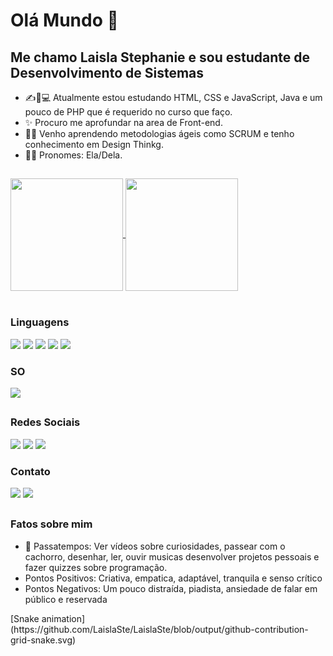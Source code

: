 # Olá Mundo 👋
## Me chamo Laisla Stephanie e sou estudante de Desenvolvimento de Sistemas

- ✍📖💻 Atualmente estou estudando HTML, CSS e JavaScript, Java e um pouco de PHP que é requerido no curso que faço.
- ✨ Procuro me aprofundar na area de Front-end.
- 🏃‍♀️  Venho aprendendo metodologias ágeis como SCRUM e tenho conhecimento em Design Thinkg.
- 🙋‍♀️ Pronomes: Ela/Dela.

##  

<div>
  <a href="https://github.com/anuraghazra/github-readme-stats">
    <img height="180rem" align="center" src="https://github-readme-stats.vercel.app/api?username=LaislaSte&count_private=true&hide=prs,issues,contribs&show_icons=true&theme=cobalt&hide_border=true&show_owner=true)](https://github.com/LaislaSte/github-readme-stats" />
  </a>
  <a href="https://github.com/anuraghazra/convoychat">
    <img height="180rem" align="center" src="https://github-readme-stats.vercel.app/api/top-langs/?username=LaislaSte&layout=compact&show_icons=true&theme=cobalt&hide_border=true&&show_owner=true)](https://github.com/LaislaSte/github-readme-stats" />
  </a>
  <br><br>
  <h3>Linguagens</h3>
  <a href="" target="_blank"><img src="https://img.shields.io/badge/JavaScript-323330?style=for-the-badge&logo=javascript&logoColor=F7DF1E"></img></a>
  <a href="" target="_blank"><img src="https://img.shields.io/badge/HTML5-E34F26?style=for-the-badge&logo=html5&logoColor=white"></img></a>
  <a href="" target="_blank"><img src="https://img.shields.io/badge/CSS-239120?&style=for-the-badge&logo=css3&logoColor=white"></img></a>
  <a href="" target="_blank"><img src="https://img.shields.io/badge/Java-ED8B00?style=for-the-badge&logo=java&logoColor=white"></img></a>
  <a href="" target="_blank"><img src="https://img.shields.io/badge/PHP-777BB4?style=for-the-badge&logo=php&logoColor=white"></img></a>
  
  <h3>SO</h3>
  <a href="" target="_blank"><img src="https://img.shields.io/badge/Windows-0078D6?style=for-the-badge&logo=windows&logoColor=white"></img></a>
</div>

##  

<div>

  <h3>Redes Sociais</h3>
  
  <a href="https://www.linkedin.com/in/laisla-stephanie-a976a420b/" target="_blank"><img src="https://img.shields.io/badge/LinkedIn-0077B5?style=for-the-badge&logo=linkedin&logoColor=white"></img></a>
  <a href="https://github.com/LaislaSte/LaislaSte" target="_blank"><img src="https://img.shields.io/badge/GitHub-100000?style=for-the-badge&logo=github&logoColor=white"></img></a>
  <a href="https://www.instagram.com/laisla_ste/" target="_blank"><img src="https://img.shields.io/badge/Instagram-E4405F?style=for-the-badge&logo=instagram&logoColor=white"></img></a>
  <br>
  <h3>Contato</h3>
  <a href="stephenielaisla@gmail.com" target="_blank"><img src="https://img.shields.io/badge/Gmail-D14836?style=for-the-badge&logo=gmail&logoColor=white"></img></a>
  <a href="+55-11-98051-5582"_blank"><img src="https://img.shields.io/badge/WhatsApp-25D366?style=for-the-badge&logo=whatsapp&logoColor=white"></img></a>
  <br>

</div>
  
  ##
  
<div>
  
  <h3>Fatos sobre mim</h3> 

  - 🐶 Passatempos: Ver vídeos sobre curiosidades, passear com o cachorro, desenhar, ler, ouvir musicas desenvolver projetos pessoais e fazer quizzes sobre programação. 
  -    Pontos Positivos: Criativa, empatica, adaptável, tranquila e senso crítico 
  -    Pontos Negativos: Um pouco distraída, piadista, ansiedade de falar em público e reservada

</div>


<div>
  [Snake animation](https://github.com/LaislaSte/LaislaSte/blob/output/github-contribution-grid-snake.svg)
</div>
